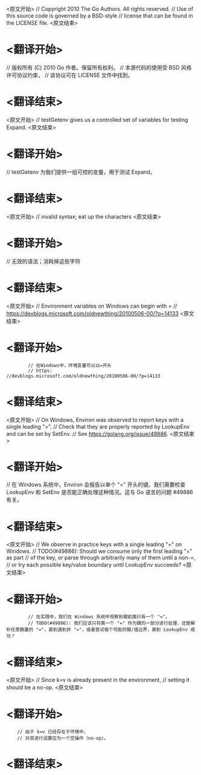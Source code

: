 
<原文开始>
// Copyright 2010 The Go Authors. All rights reserved.
// Use of this source code is governed by a BSD-style
// license that can be found in the LICENSE file.
<原文结束>

# <翻译开始>
// 版权所有 (C) 2010 Go 作者。保留所有权利。
// 本源代码的使用受 BSD 风格许可协议约束，
// 该协议可在 LICENSE 文件中找到。
# <翻译结束>


<原文开始>
// testGetenv gives us a controlled set of variables for testing Expand.
<原文结束>

# <翻译开始>
// testGetenv 为我们提供一组可控的变量，用于测试 Expand。
# <翻译结束>


<原文开始>
// invalid syntax; eat up the characters
<原文结束>

# <翻译开始>
// 无效的语法；消耗掉这些字符
# <翻译结束>


<原文开始>
			// Environment variables on Windows can begin with =
			// https://devblogs.microsoft.com/oldnewthing/20100506-00/?p=14133
<原文结束>

# <翻译开始>
			// 在Windows中，环境变量可以以=开头
			// https:			//devblogs.microsoft.com/oldnewthing/20100506-00/?p=14133
# <翻译结束>


<原文开始>
// On Windows, Environ was observed to report keys with a single leading "=".
// Check that they are properly reported by LookupEnv and can be set by SetEnv.
// See https://golang.org/issue/49886.
<原文结束>

# <翻译开始>
// 在 Windows 系统中，Environ 会报告以单个 "=" 开头的键。我们需要检查 LookupEnv 和 SetEnv 是否能正确处理这种情况。这与 Go 语言的问题 #49886 有关。
# <翻译结束>


<原文开始>
			// We observe in practice keys with a single leading "=" on Windows.
			// TODO(#49886): Should we consume only the first leading "=" as part
			// of the key, or parse through arbitrarily many of them until a non-=,
			// or try each possible key/value boundary until LookupEnv succeeds?
<原文结束>

# <翻译开始>
			// 在实践中，我们在 Windows 系统中观察到键前面只有一个 "="。
			// TODO(#49886): 我们应该只将第一个 "=" 作为键的一部分进行处理，还是解析任意数量的 "="，直到遇到非 "="，或者尝试每个可能的键/值边界，直到 LookupEnv 成功？
# <翻译结束>


<原文开始>
		// Since k=v is already present in the environment,
		// setting it should be a no-op.
<原文结束>

# <翻译开始>
		// 由于 k=v 已经存在于环境中，
		// 对其进行设置应为一个空操作（no-op）。
# <翻译结束>

